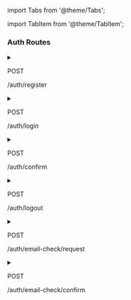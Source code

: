 import Tabs from '@theme/Tabs';

import TabItem from '@theme/TabItem';

### Auth Routes

<details>
  <summary className="route_summary"><p className="badge-post">POST</p><p>/auth/register</p></summary>
  <div>
    <div>Create a new account</div>
    <br/>
    <h3>Request Authorization</h3>
    <p>No token needed</p>
    <h3>Request body</h3>
    <div>

        {
            "email": "my.email@email.com",
            "username": "my username",
            "password": "my password"
        }

  </div>
  <Tabs
  defaultValue="result"
  values={[
    {label: 'Result', value: 'result'},
    {label: 'Error', value: 'error'}
  ]}>
  <TabItem value="result">
    <h3>Response</h3>
    <p>204<span> - </span> no content</p>
  </TabItem>
  <TabItem value="error">
    <h3>Responses</h3>
    <p>400<span> - </span> missing one or more fields in body</p>
    <p>401<span> - </span> email not checked</p>
    <p>403<span> - </span> bad email or password or username</p>
    <p>409<span> - </span> email or username already exists</p>
  </TabItem>
</Tabs>
  </div>
</details>

<details>
  <summary className="route_summary"><p className="badge-post">POST</p><p>/auth/login</p></summary>
  <div>
    <div>Login</div>
    <br/>
    <h3>Request Authorization</h3>
    <p>No token needed</p>
    <h3>Request body</h3>
    <div>

        {
            "email": "my.email@email.com",
            "password": "my password"
        }

  </div>
  <Tabs
  defaultValue="result"
  values={[
    {label: 'Result', value: 'result'},
    {label: 'Error', value: 'error'}
  ]}>
  <TabItem value="result">
    <h3>Response</h3>
    <p>200<span> - </span> with content</p>
    <h5>Body returned</h5>
    <div>

    {
        "token": "your token",
        "email": "my.email@email.com",
        "username": "my username",
        "id": "00000000000000"
    }

  </div>
  </TabItem>
  <TabItem value="error">
    <h3>Responses</h3>
    <p>403<span> - </span> bad email or password or username</p>
    <p>404<span> - </span> user with those credentials not found</p>
    <p>423<span> - </span> too many connection tried. Please contact YANA for more information.</p>
    <p>449<span> - </span> missing one or more fields in body</p>
  </TabItem>
</Tabs>
  </div>
</details>

<details>
  <summary className="route_summary"><p className="badge-post">POST</p><p>/auth/confirm</p></summary>
  <div>
    <div>Confirm password to upgrade oauth role</div>
    <br/>
    <h3>Request Authorization</h3>
    <p>Bearer Token needed</p>
    <h3>Request body</h3>
    <div>

        {
            "password": "my password"
        }

  </div>
  <Tabs
  defaultValue="result"
  values={[
    {label: 'Result', value: 'result'},
    {label: 'Error', value: 'error'}
  ]}>
  <TabItem value="result">
    <h3>Response</h3>
    <p>204<span> - </span> no content</p>
  </TabItem>
  <TabItem value="error">
    <h3>Responses</h3>
    <p>400<span> - </span> missing the password</p>
    <p>403<span> - </span> bad password</p>
    <p>405<span> - </span> higher role doesn't requested</p>
  </TabItem>
</Tabs>
  </div>
</details>

<details>
  <summary className="route_summary"><p className="badge-post">POST</p><p>/auth/logout</p></summary>
  <div>
    <div>Logout your user</div>
    <br/>
    <h3>Request Authorization</h3>
    <p>Bearer Token needed</p>
    <h3>No body</h3>
  <Tabs
  defaultValue="result"
  values={[
    {label: 'Result', value: 'result'},
    {label: 'Error', value: 'error'}
  ]}>
  <TabItem value="result">
    <h3>Response</h3>
    <p>204<span> - </span> no content</p>
  </TabItem>
  <TabItem value="error">
    <h3>Responses</h3>
    <p>401<span> - </span> need to login</p>
  </TabItem>
</Tabs>
  </div>
</details>

<details>
  <summary className="route_summary"><p className="badge-post">POST</p><p>/auth/email-check/request</p></summary>
  <div>
    <div>Send code to check your email before register</div>
    <br/>
    <h3>Request Authorization</h3>
    <p>No token needed</p>
    <h3>Request body</h3>
    <div>

      {
        "email": "my-email@email.com"
      }

  </div>
  <Tabs
  defaultValue="result"
  values={[
    {label: 'Result', value: 'result'},
    {label: 'Error', value: 'error'}
  ]}>
  <TabItem value="result">
    <h3>Response</h3>
    <p>204<span> - </span> no content</p>
  </TabItem>
  <TabItem value="error">
    <h3>Responses</h3>
    <p>400<span> - </span> missing credentials</p>
    <p>500<span> - </span> error while executing route (ex: failed to send email)</p>
  </TabItem>
</Tabs>
  </div>
</details>


<details>
  <summary className="route_summary"><p className="badge-post">POST</p><p>/auth/email-check/confirm</p></summary>
  <div>
    <div>Verify email and code you entered before register</div>
    <br/>
    <h3>Request Authorization</h3>
    <p>No token needed</p>
    <h3>Request body</h3>
    <div>

      {
        "email": "my-email@email.com",
        "code": "0000000"
      }

  </div>
  <Tabs
  defaultValue="result"
  values={[
    {label: 'Result', value: 'result'},
    {label: 'Error', value: 'error'}
  ]}>
  <TabItem value="result">
    <h3>Response</h3>
    <p>204<span> - </span> no content</p>
  </TabItem>
  <TabItem value="error">
    <h3>Responses</h3>
    <p>400<span> - </span> missing credentials</p>
    <p>401<span> - </span> email never tried</p>
    <p>403<span> - </span> bad code entered</p>
  </TabItem>
</Tabs>
  </div>
</details>
